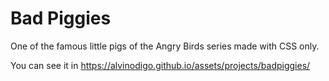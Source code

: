 # Bad Piggies
One of the famous little pigs of the Angry Birds series made with CSS only.

You can see it in https://alvinodigo.github.io/assets/projects/badpiggies/
